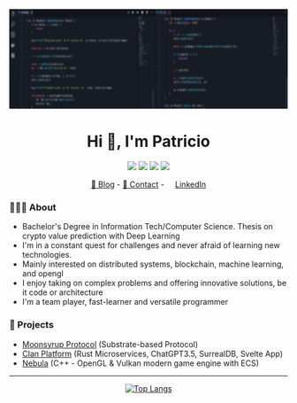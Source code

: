 <div align="center">
<img height="180" src="images/background-blur.jpg" />
</div>

<h1 align="center">Hi 👋, I'm Patricio</h1>

<p align="center">
  <img src="https://img.shields.io/badge/rust-%23000000.svg?style=for-the-badge&logo=rust&logoColor=white" />
  <img src="https://img.shields.io/badge/go-%2300ADD8.svg?style=for-the-badge&logo=go&logoColor=white" />
  <img src="https://img.shields.io/badge/c++-%2300599C.svg?style=for-the-badge&logo=c%2B%2B&logoColor=white" />
  <img src="https://img.shields.io/badge/Solidity-%23363636.svg?style=for-the-badge&logo=solidity&logoColor=white" />
</p>
<div align="center">
  <a href="https://notquine.dev">📖 Blog</a> - <a href="mailto:hi@patricionapoli.dev">📧 Contact</a> - 
  <img height="12" width="12" src="https://cdn.simpleicons.org/linkedin" /> <a href="https://linkedin.com/in/patricionapoli"> LinkedIn</a>
</div>

<h3> 🧔🏻‍♂️ About </h3>

- Bachelor's Degree in Information Tech/Computer Science. Thesis on crypto value prediction with Deep Learning
- I'm in a constant quest for challenges and never afraid of learning new technologies.
- Mainly interested on distributed systems, blockchain, machine learning, and opengl 
- I enjoy taking on complex problems and offering innovative solutions, be it code or architecture
- I'm a team player, fast-learner and versatile programmer

<h3> 🚀 Projects </h3>

- [Moonsyrup Protocol](https://moonsyrup.com) (Substrate-based Protocol)
- [Clan Platform](https://www.clanacademy.com/) (Rust Microservices, ChatGPT3.5, SurrealDB, Svelte App)
- [Nebula](https://github.com/PatricioNapoli/nebula) (C++ - OpenGL & Vulkan modern game engine with ECS)

<hr/>

<div align="center">
 
[![Top Langs](https://github-readme-stats.vercel.app/api/top-langs/?username=patricionapoli&layout=compact&hide=python,css,scss,html,javascript,shell&langs_count=10&theme=aura_dark)](https://github.com/anuraghazra/github-readme-stats)

</div>
